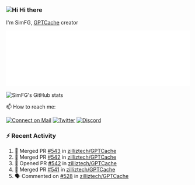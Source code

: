 ### <img src='https://qpluspicture.oss-cn-beijing.aliyuncs.com/6LjjQA/Hi.gif' alt='Hi' width="24"/> Hi there

I'm SimFG, [GPTCache](https://github.com/zilliztech/GPTCache) creator

![Metrics 👋](/metrics.plugin.followup.user.svg)

![SimFG's GitHub stats](https://github-readme-stats.vercel.app/api?username=SimFG&show_icons=true&theme=radical&count_private=true)

📫 How to reach me:

[![Connect on Mail](https://img.shields.io/badge/Ask%20me-anything-1abc9c.svg)](mailto:1142838399@qq.com)
[![Twitter](https://img.shields.io/twitter/follow/FogSim?style=social)](https://twitter.com/FogSim)
[![Discord](https://img.shields.io/discord/1092648432495251507?label=Discord&logo=discord)](https://discord.gg/Q8C6WEjSWV)

### :zap: Recent Activity

<!--START_SECTION:activity-->
1. 🎉 Merged PR [#543](https://github.com/zilliztech/GPTCache/pull/543) in [zilliztech/GPTCache](https://github.com/zilliztech/GPTCache)
2. 🎉 Merged PR [#542](https://github.com/zilliztech/GPTCache/pull/542) in [zilliztech/GPTCache](https://github.com/zilliztech/GPTCache)
3. 💪 Opened PR [#542](https://github.com/zilliztech/GPTCache/pull/542) in [zilliztech/GPTCache](https://github.com/zilliztech/GPTCache)
4. 🎉 Merged PR [#541](https://github.com/zilliztech/GPTCache/pull/541) in [zilliztech/GPTCache](https://github.com/zilliztech/GPTCache)
5. 🗣 Commented on [#528](https://github.com/zilliztech/GPTCache/issues/528) in [zilliztech/GPTCache](https://github.com/zilliztech/GPTCache)
<!--END_SECTION:activity-->

